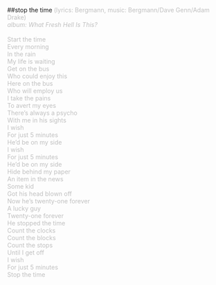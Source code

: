 ##stop the time
<span style="color: #c0c0c0">(lyrics: Bergmann, music: Bergmann/Dave Genn/Adam Drake)<br />
<i>album: What Fresh Hell Is This?</i><br />
<br />
Start the time<br />
Every morning<br />
In the rain<br />
My life is waiting<br />
Get on the bus<br />
Who could enjoy this<br />
Here on the bus<br />
Who will employ us<br />
I take the pains<br />
To avert my eyes<br />
There&rsquo;s always a psycho<br />
With me in his sights<br />
I wish <br />
For just 5 minutes<br />
He&rsquo;d be on my side<br />
I wish<br />
For just 5 minutes<br />
He&rsquo;d be on my side<br />
Hide behind my paper<br />
An item in the news<br />
Some kid <br />
Got his head blown off<br />
Now he&rsquo;s twenty-one forever<br />
A lucky guy<br />
Twenty-one forever<br />
He stopped the time<br />
Count the clocks<br />
Count the blocks<br />
Count the stops<br />
Until I get off<br />
I wish<br />
For just 5 minutes<br />
Stop the time<br />
</span>
<br />
